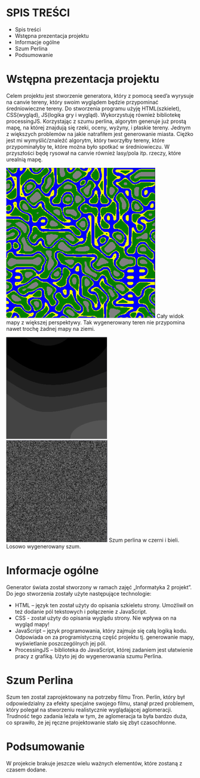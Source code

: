 # SPIS TREŚCI
- Spis treści
- Wstępna prezentacja projektu
- Informacje ogólne
- Szum Perlina
- Podsumowanie

# Wstępna prezentacja projektu
Celem projektu jest stworzenie generatora, który z pomocą seed’a wyrysuje na canvie tereny, który swoim wyglądem będzie przypominać średniowieczne tereny. Do stworzenia programu użyję HTML(szkielet), CSS(wygląd), JS(logika gry i wygląd). Wykorzystuję również bibliotekę processingJS. Korzystając z szumu perlina, algorytm generuje już prostą mapę, na której znajdują się rzeki, oceny, wyżyny, i płaskie tereny. Jednym z większych problemów na jakie natrafiłem jest generowanie miasta. Ciężko jest mi wymyślić/znaleźć algorytm, który tworzyłby tereny, które przypominałyby te, które można było spotkać w średniowieczu. W przyszłości będę rysował na canvie również lasy/pola itp. rzeczy, które urealnią mapę. 

![Mapa duża skala](screens/terrainFar.png?raw=true "Mapa duża skala")
Cały widok mapy z większej perspektywy. Tak wygenerowany teren nie przypomina nawet trochę żadnej mapy na ziemi.

![Mapa duża skala](screens/perlinTerrain3.png?raw=true "Mapa duża skala")![Mapa duża skala](screens/random.png?raw=true "Mapa duża skala")
Szum perlina w czerni i bieli.        Losowo wygenerowany szum.



# Informacje ogólne
 
Generator świata został stworzony w ramach zajęć „Informatyka 2 projekt”.
Do jego stworzenia zostały użyte następujące technologie:

- HTML – język ten został użyty do opisania szkieletu strony. Umożliwił on też dodanie pól tekstowych i połączenie <buton> z JavaScript.
- CSS  - został użyty do opisania wyglądu strony. Nie wpływa on na wygląd mapy!
- JavaScript – język programowania, który zajmuje się całą logiką kodu. Odpowiada on za programistyczną część projektu tj. generowanie mapy, wyświetlanie poszczególnych jej pól.
- ProcessingJS – biblioteka do JavaScript, której zadaniem jest ułatwienie pracy z grafiką. Użyto jej do wygenerowania szumu Perlina.

# Szum Perlina

Szum ten został zaprojektowany na potrzeby filmu Tron. Perlin, który był odpowiedzialny za efekty specjalne swojego filmu, stanął przed problemem, który polegał na stworzeniu realistycznie wyglądającej aglomeracji. Trudność tego zadania leżała w tym, że aglomeracja ta była bardzo duża, co sprawiło, że jej ręczne projektowanie stało się zbyt czasochłonne.

# Podsumowanie

W projekcie brakuje jeszcze wielu ważnych elementów, które zostaną z czasem dodane.
